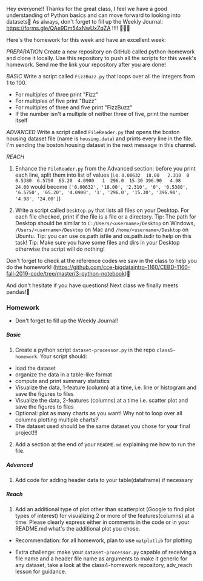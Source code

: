 Hey everyone!! Thanks for the great class, I feel we have a good understanding of Python basics and can move forward to looking into datasets:muscle:
As always, don't forget to fill up the Weekly Journal: https://forms.gle/QAe9Dm54xNwUxZqZA !!!! :rocket::rocket::rocket:

Here's the homework for this week and have an excellent week:

*PREPARATION*
Create a new repository on GitHub called python-homework and clone it locally.
Use this repository to push all the scripts for this week's homework. Send me the link your repository after you are done!

*BASIC*
Write a script called `FizzBuzz.py` that loops over all the integers from 1 to 100.
- For multiples of three print "Fizz"
- For multiples of five print "Buzz"
- For multiples of three and five print "FizzBuzz"
- If the number isn't a multiple of neither three of five, print the number itself


*ADVANCED*
Write a script called `FileReader.py` that opens the boston housing dataset file (name is `housing.data`) and prints every line in the file. I'm sending the boston housing dataset in the next message in this channel.


*REACH*
1) Enhance the `FileReader.py` from the Advanced section: before you print each line, split them into list of values
(i.e. `0.00632  18.00   2.310  0  0.5380  6.5750  65.20  4.0900   1  296.0  15.30 396.90   4.98  24.00`
would become `['0.00632', '18.00', '2.310', '0', '0.5380', '6.5750', '65.20', '4.0900', '1', '296.0', '15.30', '396.90', '4.98', '24.00']`)

2) Write a script called `Desktop.py` that lists all files on your Desktop. For each file checked, print if the file is a file or a directory.
Tip: The path for Desktop should be similar to `C:/Users/<username>/Desktop` on Windows, `/Users/<username>/Desktop` on Mac and `/home/<username>/Desktop` on Ubuntu.
Tip: you can use os.path.isfile and os.path.isdir to help on this task!
Tip: Make sure you have some files and dirs in your Desktop otherwise the script will do nothing!




Don't forget to check at the reference codes we saw in the class to help you do the homework! (https://github.com/cce-bigdataintro-1160/CEBD-1160-fall-2019-code/tree/master/3-python-notebook):book:

And don't hesitate if you have questions! Next class we finally meets pandas!:panda_face:





### Homework
* Don't forget to fill up the Weekly Journal! 

##### Basic
1. Create a python script `dataset-processor.py` in the repo `class5-homework`. Your script should:
  * load the dataset
  * organize the data in a table-like format
  * compute and print summary statistics 
  * Visualize the data, 1-feature (column) at a time, i.e. line or histogram and save the figures to files 
  * Visualize the data, 2-features (columns) at a time i.e. scatter plot and save the figures to files
  * Optional: plot as many charts as you want! Why not to loop over all columns plotting multiple charts?
  * The dataset used should be the same dataset you chose for your final project!!!
2. Add a section at the end of your `README.md` explaining me how to run the file.

##### Advanced
1. Add code for adding header data to your table(dataframe) if necessary

##### Reach
1. Add an additional type of plot other than scatterplot (Google to find plot types of interest) for visualizing 2 or more of the features(columns) at a time. Please clearly express either in comments in the code or in your README.md what's the additional plot you chose.

* Recommendation: for all homework, plan to use `matplotlib` for plotting

* Extra challenge: make your `dataset-processor.py` capable of receiving a file name and a header file name as arguments to make it generic for any dataset, take a look at the class4-homework repository, adv_reach lesson for guidance.
